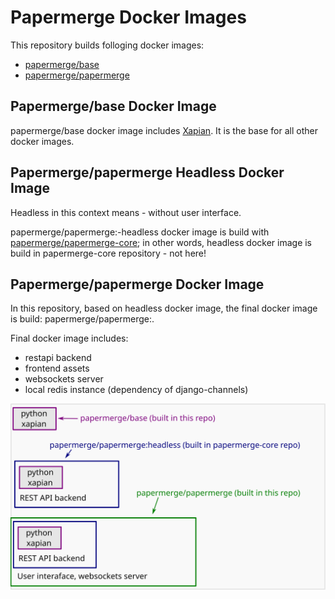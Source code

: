 # Papermerge Docker Images

This repository builds folloging docker images:

* [papermerge/base](https://hub.docker.com/r/papermerge/base)
* [papermerge/papermerge](https://hub.docker.com/r/papermerge/papermerge)

## Papermerge/base Docker Image

papermerge/base docker image includes [Xapian](https://xapian.org/). It is the base
for all other docker images.

## Papermerge/papermerge Headless Docker Image

Headless in this context means - without user interface.

papermerge/papermerge:<version>-headless docker image is build with [papermerge/papermerge-core](https://github.com/papermerge/papermerge-core/blob/master/docker/prod/Dockerfile); in other words, headless docker image is build
in papermerge-core repository - not here!


## Papermerge/papermerge Docker Image

In this repository, based on headless docker image, the final docker image is build: papermerge/papermerge:<version>.

Final docker image includes:

- restapi backend
- frontend assets
- websockets server
- local redis instance (dependency of django-channels)


![Diagram](./img/diagram.svg)